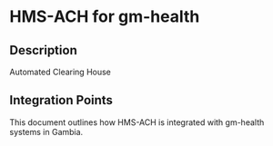 # HMS-ACH for gm-health

## Description

Automated Clearing House

## Integration Points

This document outlines how HMS-ACH is integrated with gm-health systems in Gambia.
